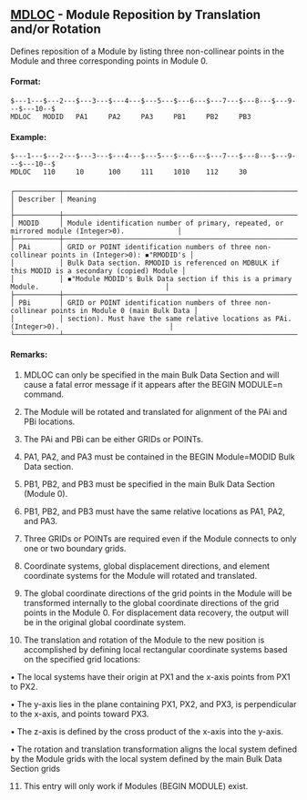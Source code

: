 ## [MDLOC](https://help.hexagonmi.com/bundle/MSC_Nastran_2022.4/page/Nastran_Combined_Book/qrg/bulkno/TOC.MDLOC.xhtml) - Module Reposition by Translation and/or Rotation

Defines reposition of a Module by listing three non-collinear points in the Module and three corresponding points in Module 0.

#### Format:<span></span>

```nastran
$---1---$---2---$---3---$---4---$---5---$---6---$---7---$---8---$---9---$---10--$
MDLOC   MODID   PA1     PA2     PA3     PB1     PB2     PB3                     
```
#### <span></span>

#### Example:<span></span>

```nastran
$---1---$---2---$---3---$---4---$---5---$---6---$---7---$---8---$---9---$---10--$
MDLOC   110     10      100     111     1010    112     30                      
```
#### <span></span>

```text
┌───────────┬────────────────────────────────────────────────────────────────────────────────────────────────┐
│ Describer │ Meaning                                                                                        │
├───────────┼────────────────────────────────────────────────────────────────────────────────────────────────┤
│ MODID     │ Module identification number of primary, repeated, or mirrored module (Integer>0).             │
├───────────┼────────────────────────────────────────────────────────────────────────────────────────────────┤
│ PAi       │ GRID or POINT identification numbers of three non-collinear points in (Integer>0): ◾"RMODID's │
│           │ Bulk Data section. RMODID is referenced on MDBULK if this MODID is a secondary (copied) Module │
│           │ ◾"Module MODID's Bulk Data section if this is a primary Module.                               │
├───────────┼────────────────────────────────────────────────────────────────────────────────────────────────┤
│ PBi       │ GRID or POINT identification numbers of three non-collinear points in Module 0 (main Bulk Data │
│           │ section). Must have the same relative locations as PAi. (Integer>0).                           │
└───────────┴────────────────────────────────────────────────────────────────────────────────────────────────┘
```
#### Remarks:

1. MDLOC can only be specified in the main Bulk Data Section and will cause a fatal error message if it appears after the BEGIN MODULE=n command.

2. The Module will be rotated and translated for alignment of the PAi and PBi locations.

3. The PAi and PBi can be either GRIDs or POINTs.

4. PA1, PA2, and PA3 must be contained in the BEGIN Module=MODID Bulk Data section.

5. PB1, PB2, and PB3 must be specified in the main Bulk Data Section (Module 0).

6. PB1, PB2, and PB3 must have the same relative locations as PA1, PA2, and PA3.

7. Three GRIDs or POINTs are required even if the Module connects to only one or two boundary grids.

8. Coordinate systems, global displacement directions, and element coordinate systems for the Module will rotated and translated.

9. The global coordinate directions of the grid points in the Module will be transformed internally to the global coordinate directions of the grid points in the Module 0. For displacement data recovery, the output will be in the original global coordinate system.

10. The translation and rotation of the Module to the new position is accomplished by defining local rectangular coordinate systems based on the specified grid locations:

• The local systems have their origin at PX1 and the x-axis points from PX1 to PX2.

• The y-axis lies in the plane containing PX1, PX2, and PX3, is perpendicular to the x-axis, and points toward PX3.

• The z-axis is defined by the cross product of the x-axis into the y-axis.

• The rotation and translation transformation aligns the local system defined by the Module grids with the local system defined by the main Bulk Data Section grids

11. This entry will only work if Modules (BEGIN MODULE) exist.

